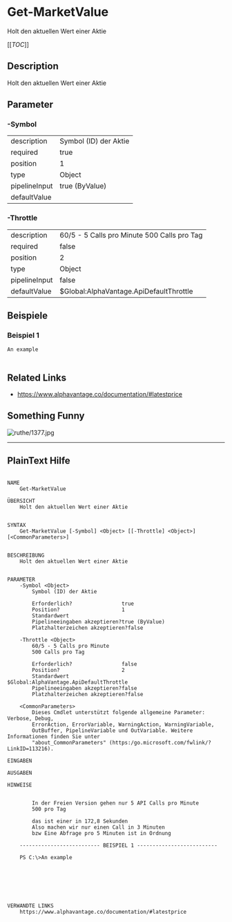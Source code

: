﻿# Get-MarketValue
Holt den aktuellen Wert einer Aktie


[[_TOC_]]

## Description


Holt den aktuellen Wert einer Aktie





## Parameter

### -Symbol


<table><tr><td>description</td><td>
Symbol (ID) der Aktie



</td></tr>
<tr><td>required</td><td>true
</td></tr>
<tr><td>position</td><td>1
</td></tr>
<tr><td>type</td><td>Object
</td></tr>
<tr><td>pipelineInput</td><td>true (ByValue)
</td></tr>
<tr><td>defaultValue</td><td>
</td></tr>
</table>

### -Throttle


<table><tr><td>description</td><td>
60/5 - 5 Calls pro Minute
500 Calls pro Tag



</td></tr>
<tr><td>required</td><td>false
</td></tr>
<tr><td>position</td><td>2
</td></tr>
<tr><td>type</td><td>Object
</td></tr>
<tr><td>pipelineInput</td><td>false
</td></tr>
<tr><td>defaultValue</td><td>$Global:AlphaVantage.ApiDefaultThrottle
</td></tr>
</table>

## Beispiele

### Beispiel 1
```powershell
An example
     
```
## Related Links

 * https://www.alphavantage.co/documentation/#latestprice

## Something Funny

![ruthe/1377.jpg](../../../doc/resource/comics/ruthe/1377.jpg)

---
## PlainText Hilfe

```

NAME
    Get-MarketValue
    
ÜBERSICHT
    Holt den aktuellen Wert einer Aktie
    
    
SYNTAX
    Get-MarketValue [-Symbol] <Object> [[-Throttle] <Object>] [<CommonParameters>]
    
    
BESCHREIBUNG
    Holt den aktuellen Wert einer Aktie
    

PARAMETER
    -Symbol <Object>
        Symbol (ID) der Aktie
        
        Erforderlich?                true
        Position?                    1
        Standardwert                 
        Pipelineeingaben akzeptieren?true (ByValue)
        Platzhalterzeichen akzeptieren?false
        
    -Throttle <Object>
        60/5 - 5 Calls pro Minute
        500 Calls pro Tag
        
        Erforderlich?                false
        Position?                    2
        Standardwert                 $Global:AlphaVantage.ApiDefaultThrottle
        Pipelineeingaben akzeptieren?false
        Platzhalterzeichen akzeptieren?false
        
    <CommonParameters>
        Dieses Cmdlet unterstützt folgende allgemeine Parameter: Verbose, Debug,
        ErrorAction, ErrorVariable, WarningAction, WarningVariable,
        OutBuffer, PipelineVariable und OutVariable. Weitere Informationen finden Sie unter 
        "about_CommonParameters" (https:/go.microsoft.com/fwlink/?LinkID=113216). 
    
EINGABEN
    
AUSGABEN
    
HINWEISE
    
    
        In der Freien Version gehen nur 5 API Calls pro Minute
        500 pro Tag
        
        das ist einer in 172,8 Sekunden
        Also machen wir nur einen Call in 3 Minuten
        bzw Eine Abfrage pro 5 Minuten ist in Ordnung
    
    -------------------------- BEISPIEL 1 --------------------------
    
    PS C:\>An example
    
    
    
    
    
    
    
VERWANDTE LINKS
    https://www.alphavantage.co/documentation/#latestprice



```

